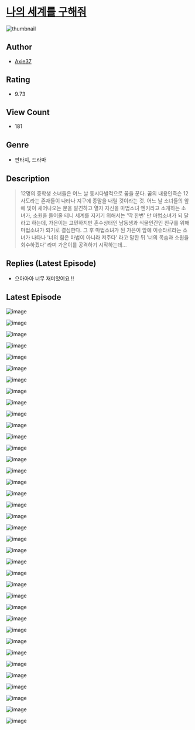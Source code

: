 # [나의 세계를 구해줘](https://comic.naver.com/challenge/list?titleId=810638)
![thumbnail](https://image-comic.pstatic.net/user_contents_data/challenge_comic/2023/05/24/366801/upload_3833181634588587065_480x623.jpeg)

## Author
- [Axie37](https://comic.naver.com/artistTitle?id=366801)

## Rating
- 9.73

## View Count
- 181

## Genre
- 판타지, 드라마

## Description
> 12명의 중학생 소녀들은 어느 날 동시다발적으로 꿈을 꾼다. 꿈의 내용인즉슨 12사도라는 존재들이 나타나 지구에 종말을 내릴 것이라는 것. 어느 날 소녀들의 앞에 빛이 새어나오는 문을 발견하고 열자 자신을 마법소녀 엔키라고 소개하는 소녀가, 소원을 들어줄 테니 세계를 지키기 위해서는 '딱 한번' 만 마법소녀가 되 달라고 하는데, 가은이는 고민하지만 혼수상태인 남동생과 식물인간인 친구를 위해 마법소녀가 되기로 결심한다. 그 후 마법소녀가 된 가은이 앞에 이슈타르라는 소녀가 나타나 '너의 힘은 마법이 아니라 저주다' 라고 말한 뒤 '너의 목숨과 소원을 회수하겠다' 라며 가은이를 공격하기 시작하는데...

## Replies (Latest Episode)
- 으아아아 너무 재미있어요 !!

## Latest Episode
![image](https://image-comic.pstatic.net/user_contents_data/challenge_comic/2023/05/24/366801/upload_3835205620716352310.jpeg)

![image](https://image-comic.pstatic.net/user_contents_data/challenge_comic/2023/05/24/366801/upload_7018074076302632245.jpeg)

![image](https://image-comic.pstatic.net/user_contents_data/challenge_comic/2023/05/24/366801/upload_3847542348057162295.jpeg)

![image](https://image-comic.pstatic.net/user_contents_data/challenge_comic/2023/05/24/366801/upload_3905527108154439479.jpeg)

![image](https://image-comic.pstatic.net/user_contents_data/challenge_comic/2023/05/24/366801/upload_4063993327318806838.jpeg)

![image](https://image-comic.pstatic.net/user_contents_data/challenge_comic/2023/05/24/366801/upload_3978704210435979621.jpeg)

![image](https://image-comic.pstatic.net/user_contents_data/challenge_comic/2023/05/24/366801/upload_3990532564006220643.jpeg)

![image](https://image-comic.pstatic.net/user_contents_data/challenge_comic/2023/05/24/366801/upload_3918522244676202853.jpeg)

![image](https://image-comic.pstatic.net/user_contents_data/challenge_comic/2023/05/24/366801/upload_3559590164755396921.jpeg)

![image](https://image-comic.pstatic.net/user_contents_data/challenge_comic/2023/05/24/366801/upload_3546074770194129207.jpeg)

![image](https://image-comic.pstatic.net/user_contents_data/challenge_comic/2023/05/24/366801/upload_7076669463896089392.jpeg)

![image](https://image-comic.pstatic.net/user_contents_data/challenge_comic/2023/05/24/366801/upload_7089005791858211171.jpeg)

![image](https://image-comic.pstatic.net/user_contents_data/challenge_comic/2023/05/24/366801/upload_3760616057488171569.jpeg)

![image](https://image-comic.pstatic.net/user_contents_data/challenge_comic/2023/05/24/366801/upload_3906140820275737401.jpeg)

![image](https://image-comic.pstatic.net/user_contents_data/challenge_comic/2023/05/24/366801/upload_4049688672417834037.jpeg)

![image](https://image-comic.pstatic.net/user_contents_data/challenge_comic/2023/05/24/366801/upload_7365127237913687649.jpeg)

![image](https://image-comic.pstatic.net/user_contents_data/challenge_comic/2023/05/24/366801/upload_3976786434369873508.jpeg)

![image](https://image-comic.pstatic.net/user_contents_data/challenge_comic/2023/05/24/366801/upload_7148445381110948405.jpeg)

![image](https://image-comic.pstatic.net/user_contents_data/challenge_comic/2023/05/24/366801/upload_3906644418096162099.jpeg)

![image](https://image-comic.pstatic.net/user_contents_data/challenge_comic/2023/05/24/366801/upload_3486691427209274418.jpeg)

![image](https://image-comic.pstatic.net/user_contents_data/challenge_comic/2023/05/24/366801/upload_7220786645658842980.jpeg)

![image](https://image-comic.pstatic.net/user_contents_data/challenge_comic/2023/05/24/366801/upload_3834642889685624117.jpeg)

![image](https://image-comic.pstatic.net/user_contents_data/challenge_comic/2023/05/24/366801/upload_7363494462388385329.jpeg)

![image](https://image-comic.pstatic.net/user_contents_data/challenge_comic/2023/05/24/366801/upload_7148394807817351734.jpeg)

![image](https://image-comic.pstatic.net/user_contents_data/challenge_comic/2023/05/24/366801/upload_7292228731336208951.jpeg)

![image](https://image-comic.pstatic.net/user_contents_data/challenge_comic/2023/05/24/366801/upload_4049634801478624054.jpeg)

![image](https://image-comic.pstatic.net/user_contents_data/challenge_comic/2023/05/24/366801/upload_3905858074009023030.jpeg)

![image](https://image-comic.pstatic.net/user_contents_data/challenge_comic/2023/05/24/366801/upload_7219378393726465076.jpeg)

![image](https://image-comic.pstatic.net/user_contents_data/challenge_comic/2023/05/24/366801/upload_3618980290396436835.jpeg)

![image](https://image-comic.pstatic.net/user_contents_data/challenge_comic/2023/05/24/366801/upload_3977585788047143009.jpeg)

![image](https://image-comic.pstatic.net/user_contents_data/challenge_comic/2023/05/24/366801/upload_7147606457963799394.jpeg)

![image](https://image-comic.pstatic.net/user_contents_data/challenge_comic/2023/05/24/366801/upload_7365128547858724919.jpeg)

![image](https://image-comic.pstatic.net/user_contents_data/challenge_comic/2023/05/24/366801/upload_4050198649049866595.jpeg)

![image](https://image-comic.pstatic.net/user_contents_data/challenge_comic/2023/05/24/366801/upload_3486689245282253112.jpeg)

![image](https://image-comic.pstatic.net/user_contents_data/challenge_comic/2023/05/24/366801/upload_7219607981290435173.jpeg)

![image](https://image-comic.pstatic.net/user_contents_data/challenge_comic/2023/05/24/366801/upload_3688557179305277748.jpeg)

![image](https://image-comic.pstatic.net/user_contents_data/challenge_comic/2023/05/24/366801/upload_7003997251397969460.jpeg)
